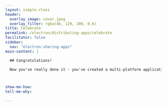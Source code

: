 ```yaml
---
layout: simple-class
header:
  overlay_image: cover.jpeg
  overlay_filter: rgba(46, 129, 200, 0.6)
title: Celebrate
permalink: /electron/distributing-apps/celebrate
facilitator: false
sidebar:
  nav: "electron-sharing-apps"
main-content: |

  ## Congratulations!

  Now you've really done it - you've created a multi-platform application, packaged it, and you're sharing it! Explore the [electron community](https://electron.atom.io/community/), and build fantastic applications.



show-me-how:
tell-me-why:

---
```

